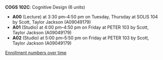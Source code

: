 **COGS 102C**: Cognitive Design (6 units)

- **A00** (Lecture) at 3:30 pm–4:50 pm on Tuesday, Thursday at SOLIS 104 by Scott, Taylor Jackson (A09049179)
- **A01** (Studio) at 4:00 pm–4:50 pm on Friday at PETER 103 by Scott, Taylor Jackson (A09049179)
- **A02** (Studio) at 5:00 pm–5:50 pm on Friday at PETER 103 by Scott, Taylor Jackson (A09049179)

[Enrollment numbers over time](./COGS102C.tsv)
